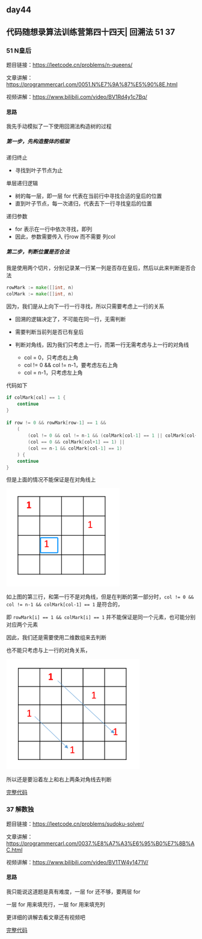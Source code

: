 ## day44

## 代码随想录算法训练营第四十四天| 回溯法 51 37

### 51 N皇后

题目链接：https://leetcode.cn/problems/n-queens/

文章讲解：https://programmercarl.com/0051.N%E7%9A%87%E5%90%8E.html

视频讲解：https://www.bilibili.com/video/BV1Rd4y1c7Bq/

#### 思路
我先手动模拟了一下使用回溯法构造树的过程

##### 第一步，先构造整体的框架

递归终止

- 寻找到叶子节点为止

单层递归逻辑

- 树的每一层，即一层 for 代表在当前行中寻找合适的皇后的位置
- 直到叶子节点，每一次递归，代表去下一行寻找皇后的位置

递归参数

- for 表示在一行中依次寻找，即列
- 因此，参数需要传入 行row 而不需要 列col

##### 第二步，判断位置是否合法

我是使用两个切片，分别记录某一行某一列是否存在皇后，然后以此来判断是否合法

```go
rowMark := make([]int, n)
colMark := make([]int, n)
```

因为，我们是从上向下一行一行寻找，所以只需要考虑上一行的关系

- 回溯的逻辑决定了，不可能在同一行，无需判断
- 需要判断当前列是否已有皇后
- 判断对角线，因为我们只考虑上一行，而第一行无需考虑与上一行的对角线

    - col = 0，只考虑右上角
    - col != 0 && col != n-1，要考虑左右上角
    - col = n-1，只考虑左上角

代码如下
```go
if colMark[col] == 1 {
	continue
}

if row != 0 && rowMark[row-1] == 1 && 
    (
        (col != 0 && col != n-1 && (colMark[col-1] == 1 || colMark[col+1] == 1)) || 
        (col == 0 && colMark[col+1] == 1) || 
        (col == n-1 && colMark[col-1] == 1)
    ) {
    continue
}
```
但是上面的情况不能保证是在对角线上

![img.png](day44-1.png)

如上图的第三行，和第一行不是对角线，但是在判断的第一部分时，`col != 0 && col != n-1 && colMark[col-1] == 1` 是符合的，

即 `rowMark[i] == 1 && colMark[i] == 1` 并不能保证是同一个元素，也可能分别对应两个元素

因此，我们还是需要使用二维数组来去判断

也不能只考虑与上一行的对角关系，

![img.png](day44-2.png)

所以还是要沿着左上和右上两条对角线去判断

[完整代码](https://github.com/hd2yao/leetcode/tree/master/training/day44/0051_n_queens.go)

### 37 解数独

题目链接：https://leetcode.cn/problems/sudoku-solver/

文章讲解：https://programmercarl.com/0037.%E8%A7%A3%E6%95%B0%E7%8B%AC.html

视频讲解：https://www.bilibili.com/video/BV1TW4y1471V/

#### 思路

我只能说这道题是真有难度，一层 for 还不够，要两层 for

一层 for 用来填充行，一层 for 用来填充列

更详细的讲解去看文章还有视频吧

[完整代码](https://github.com/hd2yao/leetcode/tree/master/training/day44/0037_sudoku_solver.go)
